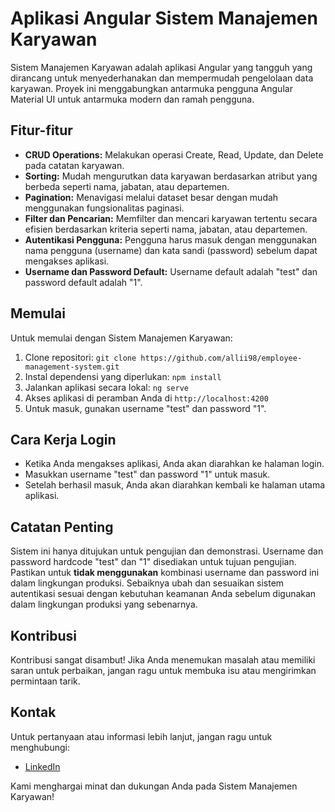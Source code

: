# Aplikasi Angular Sistem Manajemen Karyawan

Sistem Manajemen Karyawan adalah aplikasi Angular yang tangguh yang dirancang untuk menyederhanakan dan mempermudah pengelolaan data karyawan. Proyek ini menggabungkan antarmuka pengguna Angular Material UI untuk antarmuka modern dan ramah pengguna.

## Fitur-fitur

- **CRUD Operations:** Melakukan operasi Create, Read, Update, dan Delete pada catatan karyawan.
- **Sorting:** Mudah mengurutkan data karyawan berdasarkan atribut yang berbeda seperti nama, jabatan, atau departemen.
- **Pagination:** Menavigasi melalui dataset besar dengan mudah menggunakan fungsionalitas paginasi.
- **Filter dan Pencarian:** Memfilter dan mencari karyawan tertentu secara efisien berdasarkan kriteria seperti nama, jabatan, atau departemen.
- **Autentikasi Pengguna:** Pengguna harus masuk dengan menggunakan nama pengguna (username) dan kata sandi (password) sebelum dapat mengakses aplikasi.
- **Username dan Password Default:** Username default adalah "test" dan password default adalah "1".

## Memulai

Untuk memulai dengan Sistem Manajemen Karyawan:

1. Clone repositori: `git clone https://github.com/allii98/employee-management-system.git`
2. Instal dependensi yang diperlukan: `npm install`
3. Jalankan aplikasi secara lokal: `ng serve`
4. Akses aplikasi di peramban Anda di `http://localhost:4200`
5. Untuk masuk, gunakan username "test" dan password "1".

## Cara Kerja Login

- Ketika Anda mengakses aplikasi, Anda akan diarahkan ke halaman login.
- Masukkan username "test" dan password "1" untuk masuk.
- Setelah berhasil masuk, Anda akan diarahkan kembali ke halaman utama aplikasi.

## Catatan Penting

Sistem ini hanya ditujukan untuk pengujian dan demonstrasi. Username dan password hardcode "test" dan "1" disediakan untuk tujuan pengujian. Pastikan untuk **tidak menggunakan** kombinasi username dan password ini dalam lingkungan produksi. Sebaiknya ubah dan sesuaikan sistem autentikasi sesuai dengan kebutuhan keamanan Anda sebelum digunakan dalam lingkungan produksi yang sebenarnya.


## Kontribusi

Kontribusi sangat disambut! Jika Anda menemukan masalah atau memiliki saran untuk perbaikan, jangan ragu untuk membuka isu atau mengirimkan permintaan tarik.

## Kontak

Untuk pertanyaan atau informasi lebih lanjut, jangan ragu untuk menghubungi:

- [LinkedIn](https://www.linkedin.com/in/ali98/)

Kami menghargai minat dan dukungan Anda pada Sistem Manajemen Karyawan!
